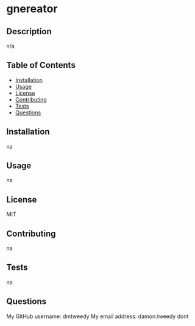 # gnereator

## Description
n/a

## Table of Contents
- [Installation](#installation)
- [Usage](#usage)
- [License](#license)
- [Contributing](#contributing)
- [Tests](#tests)
- [Questions](#questions)

## Installation
na

## Usage
na

## License
MIT

## Contributing
na

## Tests
na

## Questions
My GitHub username: dmtweedy
My email address: damon.tweedy
dont
